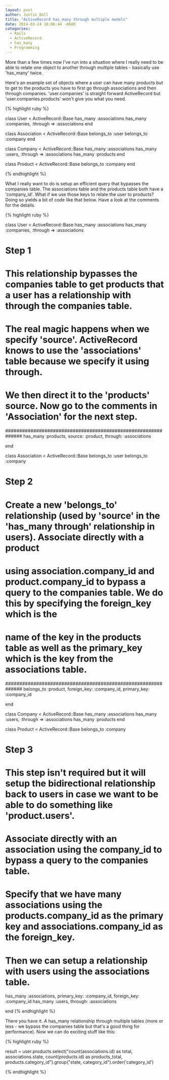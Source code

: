 ```yaml
---
layout: post
author: Justin Ball
title: "ActiveRecord has_many through multiple models"
date: 2014-03-24 18:06:44 -0600
categories:
  - Rails
  - ActiveRecord
  - has_many
  - Programming
---
```


More than a few times now I've run into a situation where I really need to be able to relate one object to another through multiple tables - basically use 'has_many' twice.

Here's an example set of objects where a user can have many products but to get to the products you have to first go through associations and then through companies.
'user.companies' is straight forward ActiveRecord but 'user.companies.products' won't give you what you need.

{% highlight ruby %}

class User < ActiveRecord::Base
  has_many :associations
  has_many :companies, :through => :associations
end

class Association < ActiveRecord::Base
  belongs_to :user
  belongs_to :company
end

class Company < ActiveRecord::Base
  has_many :associations
  has_many :users, :through => :associations
  has_many :products
end

class Product < ActiveRecord::Base
  belongs_to :company
end

{% endhighlight %}

What I really want to do is setup an efficient query that bypasses the companies table. The associations table and the products table both have a 'company_id'.
What if we use those keys to relate the user to products? Doing so yields a bit of code like that below. Have a look at the comments for the details.

{% highlight ruby %}

class User < ActiveRecord::Base
  has_many :associations
  has_many :companies, :through => :associations

  # Step 1 #####################################################
  # This relationship bypasses the companies table to get products that a user has a relationship with through the companies table.
  # The real magic happens when we specify 'source'. ActiveRecord knows to use the 'associations' table because we specify it using through.
  # We then direct it to the 'products' source. Now go to the comments in 'Association' for the next step.
  ##############################################################
  has_many :products, source: :product, through: :associations

end

class Association < ActiveRecord::Base
  belongs_to :user
  belongs_to :company

  # Step 2 #####################################################
  # Create a new 'belongs_to' relationship (used by 'source' in the 'has_many through' relationship in users).  Associate directly with a product
  # using association.company_id and product.company_id to bypass a query to the companies table. We do this by specifying the foreign_key which is the
  # name of the key in the products table as well as the primary_key which is the key from the associations table.
  ##############################################################
  belongs_to :product, foreign_key: :company_id, primary_key: :company_id

end

class Company < ActiveRecord::Base
  has_many :associations
  has_many :users, :through => :associations
  has_many :products
end

class Product < ActiveRecord::Base
  belongs_to :company

  # Step 3 #####################################################
  # This step isn't required but it will setup the bidirectional relationship back to users in case we want to be able to do something like 'product.users'.
  # Associate directly with an association using the company_id to bypass a query to the companies table.
  # Specify that we have many associations using the products.company_id as the primary key and associations.company_id as the foreign_key.
  # Then we can setup a relationship with users using the associations table.
  has_many :associations, primary_key: :company_id, foreign_key: :company_id
  has_many :users, through: :associations

end
{% endhighlight %}

There you have it. A has_many relationship through multiple tables (more or less - we bypass the companies table but that's a good thing for performance).
Now we can do exciting stuff like this:

{% highlight ruby %}

  result = user.products.select("count(associations.id) as total, associations.state, count(products.id) as products_total, products.category_id").group("state, category_id").order('category_id')

{% endhighlight %}
